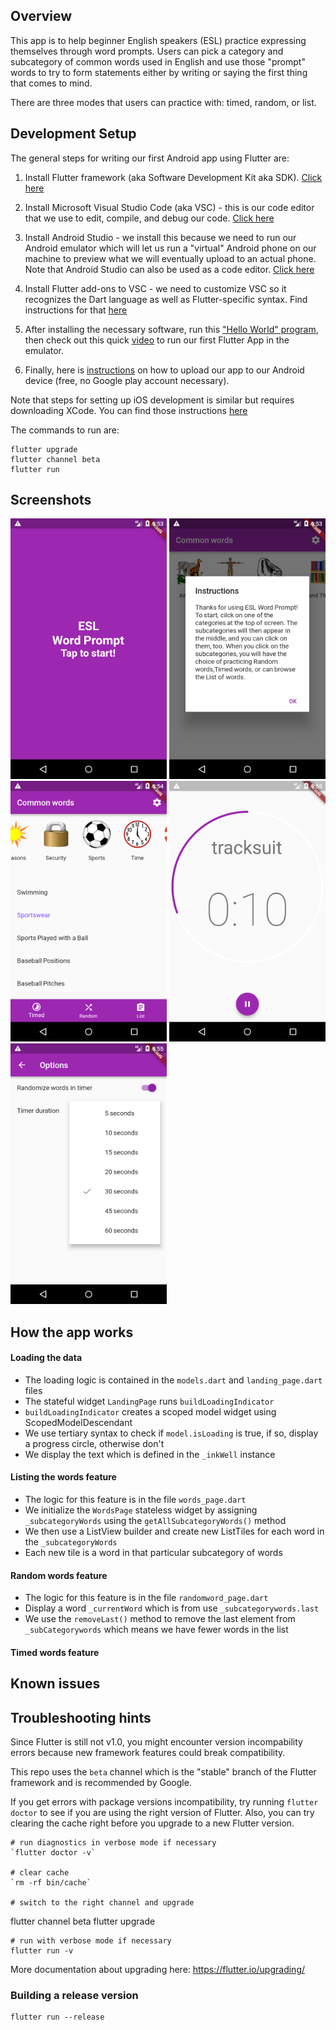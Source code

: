## Overview
This app is to help beginner English speakers (ESL) practice expressing themselves
through word prompts. Users can pick a category and subcategory of common words
used in English and use those "prompt" words to try to form statements either
by writing or saying  the first thing that comes to mind.

 There are three modes that users can practice with: timed, random, or list. 

## Development Setup
The general steps for writing our first Android app using Flutter are:

1. Install Flutter framework (aka Software Development Kit aka SDK). [Click here](https://flutter.io/get-started/install/)

2. Install Microsoft Visual Studio Code (aka VSC) - this is our code editor that we use to edit, compile, and debug our code. [Click here](https://code.visualstudio.com/download)

3. Install Android Studio - we install this because we need to run our Android emulator which will let us run a "virtual" Android phone on our machine to preview what we will eventually upload to an actual phone. Note that Android Studio can also be used as a code editor. [Click here](https://developer.android.com/studio/index.html)

4. Install Flutter add-ons to VSC - we need to customize VSC so it recognizes the Dart language as well as Flutter-specific syntax. Find instructions for that [here](https://flutter.io/get-started/editor/#vscode)

5. After installing the necessary software, run this ["Hello World" program](https://flutter.io/get-started/codelab/), then check out this quick [video](https://www.youtube.com/watch?v=0gA6o6YWheo) to run our first Flutter App in the emulator.

6. Finally, here is [instructions](https://developer.android.com/studio/run/device.html) on how to upload our app to our Android device (free, no Google play account necessary). 

Note that steps for setting up iOS development is similar but requires downloading XCode. You can find those
instructions [here](https://flutter.io/setup-macos/#ios-setup)

The commands to run are:
```
flutter upgrade
flutter channel beta
flutter run
```

## Screenshots
<p>
<img src="https://github.com/paulebreo/esl-words-android/blob/master/screenshots/title.png" alt="title" width="250">
<img src="https://github.com/paulebreo/esl-words-android/blob/master/screenshots/instructions.png" alt="instructions" width="250">
<img src="https://github.com/paulebreo/esl-words-android/blob/master/screenshots/sports.png" alt="sports" width="250">
<img src="https://github.com/paulebreo/esl-words-android/blob/master/screenshots/timed.png" alt="timed" width="250">
<img src="https://github.com/paulebreo/esl-words-android/blob/master/screenshots/settings.png" alt="settings" width="250">

</p>

## How the app works

#### Loading the data
* The loading logic is contained in the `models.dart` and `landing_page.dart` files
* The stateful widget `LandingPage` runs `buildLoadingIndicator` 
* `buildLoadingIndicator` creates a scoped model widget using ScopedModelDescendant
* We use tertiary syntax to check if `model.isLoading` is true, if so, display a progress circle, otherwise don't
* We display the text which is defined in the `_inkWell` instance

#### Listing the words feature
* The logic for this feature is in the file `words_page.dart`
* We initialize the `WordsPage` stateless widget by assigning `_subcategoryWords` using the `getAllSubcategoryWords()` method
* We then use a ListView builder and create new ListTiles for each word in the `_subcategoryWords`
* Each new tile is a word in that particular subcategory of words

#### Random words feature
* The logic for this feature is in the file `randomword_page.dart`
* Display a word `_currentWord` which is from use `_subcategorywords.last`
* We use the `removeLast()` method to remove the last element from `_subCategorywords`
which means we have fewer words in the list

#### Timed words feature


## Known issues

## Troubleshooting hints
Since Flutter is still not v1.0, you might encounter
version incompability errors because new framework features could 
break compatibility.

This repo uses the `beta` channel which is the "stable" branch of the Flutter framework
and is recommended by Google.

If you get errors with package versions incompatibility, try
running `flutter doctor` to see if you are using the right
version of Flutter. Also, you can try clearing the cache
right before you upgrade to a new Flutter version.
```
# run diagnostics in verbose mode if necessary
`flutter doctor -v`

# clear cache
`rm -rf bin/cache`

# switch to the right channel and upgrade
```
flutter channel beta
flutter upgrade
```
# run with verbose mode if necessary
flutter run -v
```
More documentation about upgrading here: https://flutter.io/upgrading/

### Building a release version
```
flutter run --release
```
